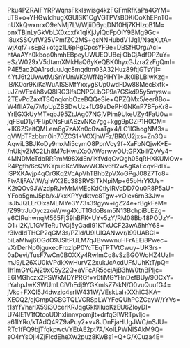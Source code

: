 Pku4PZRAIFYRPWqnsFkklswisg4kzFGFmRfKaPa4GYM=
uT8+o+YHGwldhugXGUlSK1CgVGTPVsBDKiCoXhEPnT0=
nUXkQwxnrxO9eNMj7LV/WjiiD6yqDN10Hj7KHlzoB1M=
pnxTBjnLyGkVbLX0xcxfk1qlKjJylQdFpOiY9BMg9Gc=
i8uxSSQyfW25VPmfZC2MS+gsNNHubdV1Jg1/NaqXLtA=
wjXqf7+sEp3+otgz1L6pPgCpcsYF9e+DBSfHOrg/AcI=
htAaAYn0kbop0hmhEBpeyUWUEOU8ejiObCjAdfDPZuY=
eSzW029xV5dtamXMkHaQ6yKeQBK0hyxGJzra2zFgQmI=
P4E5ao2QA1rsduuJqc8mqdtm03A32Huz89ftjGTsYjI=
4YtJ6t2UwwtM/SnYUnWKoWfNgPlHY1+Jk0lBLBIwKzg=
iB/K0or9KiKaWuAISSMfYxxygSUp0wdFDw88MecBxfk=
uJZnVFx4h8vQ8lRG3IfsCNPQLbGP9a7GSkd95y5mysw=
2TEvPdZaxtTSQnqknbOzeBQQeSie+QPZQMx5/eer8Bo=
W4fIlA7e/7MpUpZBSDwUz+fLG9aDePHGNKnP7BFpKr8=
YrEGXkUyMTxqbJ95ZtJAg07NGjVPim9UkeUZy4FaU0w=
jqFBuD1yPFI/p0NsFuiASzvNKe7gg+kgg9pGZP1H0CM=
+lK6ZSeitQMLem6g7zAXn0c0waTgx4/LC1IGhogNM3s=
qVWpTFzbbm0in70ZCS1+VOXjhWFz/BR0/J2jxs+Zn3Q=
AqwiL3BJKoDy9mxMi5cymO8PpnVcy9f+XaFbNQjwK+E=
/nUkjvZMC2Lh8M7cHwuXoOAWqrwwOUtGPXbil/ZvVy4=
4MNDMeTdbRRRmM98XdEn/iKfVdqCvOgh05qRHXKUMOw=
R4Pgfh/6cQVKYpu6KcVBwvWONv6fI2wAgKaEcqvPdlY=
lSPXKAvjp4qCrGKq2VcApVhTBhb2pVXoGPgJ08Z7To8=
FtvAIjFAVtW/ghVX2Ec38SRVSiTkNpiMp+65bHrYKUs=
K2tQOv9JWzdpRJvMrMMEoKdCtiyIRVcDD7Qu0R8P5aU=
YFob5gmJ5pb/xJ/kxKPYydktvc8Tgw+vOiex6rn33Jw=
isJbJQLErOIxaMLMYe3Y73s39gyw+igZ24e+rBgkFeM=
/Z99trJuOyczzoW/wg4XuT1GdoBsm5N13BchpiBLEZg=
e6ClRuhwnqM565Fj39hBFK+UYv5zY/RM08Bb48POUzY=
O1+i2K/L1GVTeRu1VGj5yGadI91KTxUCF23wA6hhY68=
r3lvdIdTHCP2qGM3s/PZld/U9IUlQANwvr/l99UABCI=
5iLaMlwj6OGdO9JSItPULM7qJBvwwnuHFrAEEi8Pwec=
vXrDerNp0jguxeoFrozlpP0YcTEqTPTVtCwuy+UK3rs=
0aDevi/TusF7wCn0BOXXy4RwlmCq8vSzBGOWoHZ4UzI=
mJ9/L26XU0kVPdkXwHurVZ2xukJcAcdUFfJUhKtT/pQ=
1h1mGYGAj29xC5y22Q+aVFcAR5ocjAjB3hW0tnBPIjc=
E6IMGhczx2PSWkMDYPRGf+v6tiMGYHnDefBUy/9OCxY=
rYahpJwKSWUmLCiVhEdj9YGKmlsZ7skN/O0vuQuufG4=
jVkc+FXQl5J4dwzic4srIW431W/VEskLal+XXhiC3KA=
XECQ2/gjGmpQCBGTQLVCRSpLWYFeQUhPCZCayW/rYVs=
t1sYfVharlX59i3OcerKRJqgGkl9lIuoKzEU6ZIoyDI=
U74lE1V1fQtcoUDhxIinnvpomjIt+drfqGIWRTpvljo=
a61lYRo/kTAdQ4RZ9aPuy2+vv8JDnFjaHUgJWC/nSJU=
RTc1fFQ9bjTfqkpwcVYEtAE2pt7A/KolLPWNISAkM9Q=
sO4rYsOji4ZjFlcdEheXw2puz8KwBs1+Q+G/KCuza4E=
